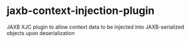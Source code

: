 # jaxb-context-injection-plugin
JAXB XJC plugin to allow context data to be injected into JAXB-serialized objects upon deserialization
